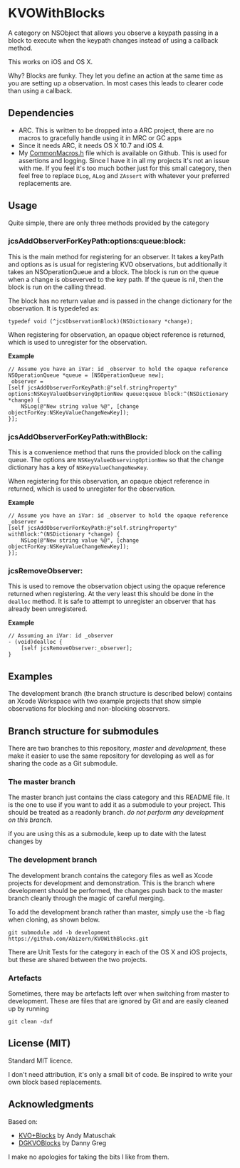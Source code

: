 # KVOWithBlocks

A category on NSObject that allows you observe a keypath passing in a block to
execute when the keypath changes instead of using a callback method.

This works on iOS and OS X.

Why? Blocks are funky. They let you define an action at the same time as you are
setting up a observation. In most cases this leads to clearer code than using a
callback.

## Dependencies

+ ARC. This is written to be dropped into a ARC project, there are no macros to
gracefully handle using it in MRC or GC apps
+ Since it needs ARC, it needs OS X 10.7 and iOS 4.
+ My [CommonMacros.h](https://gist.github.com/325926) file which is available on
Github. This is used for assertions and logging. Since I have it in all my
projects it's not an issue with me. If you feel it's too much bother just for
this small category, then feel free to replace `DLog`, `ALog` and `ZAssert` with
whatever your preferred replacements are.

## Usage

Quite simple, there are only three methods provided by the category

### jcsAddObserverForKeyPath:options:queue:block:

This is the main method for registering for an observer. It takes a keyPath and
options as is usual for registering KVO observations, but additionally it takes
an NSOperationQueue and a block. The block is run on the queue when a change is
obseverved to the key path. If the queue is nil, then the block is run on the
calling thread.

The block has no return value and is passed in the change dictionary for the
observation.  It is typedefed as:

```objc
typedef void (^jcsObservationBlock)(NSDictionary *change);
```

When registering for observation, an opaque object reference is returned, which
is used to unregister for the observation.

**Example**

```objc
// Assume you have an iVar: id _observer to hold the opaque reference
NSOperationQueue *queue = [NSOperationQueue new];
_observer =
[self jcsAddObserverForKeyPath:@"self.stringProperty" options:NSKeyValueObservingOptionNew queue:queue block:^(NSDictionary *change) {
    NSLog(@"New string value %@", [change objectForKey:NSKeyValueChangeNewKey]);
}];
```

### jcsAddObserverForKeyPath:withBlock:

This is a convenience method that runs the provided block on the calling
queue. The options are `NSKeyValueObservingOptionNew` so that the change
dictionary has a key of `NSKeyValueChangeNewKey`.

When registering for this observation, an opaque object reference in returned,
which is used to unregister for the observation.

**Example**

```objc
// Assume you have an iVar: id _observer to hold the opaque reference
_observer =
[self jcsAddObserverForKeyPath:@"self.stringProperty" withBlock:^(NSDictionary *change) {
    NSLog(@"New string value %@", [change objectForKey:NSKeyValueChangeNewKey]);
}];
```
### jcsRemoveObserver:

This is used to remove the observation object using the opaque reference
returned when registering. At the very least this should be done in the
`dealloc` method. It is safe to attempt to unregister an observer that has
already been unregistered.

**Example**

```objc
// Assuming an iVar: id _observer
- (void)dealloc {
    [self jcsRemoveObserver:_observer];
}
```

## Examples

The development branch (the branch structure is described below) contains an
Xcode Workspace with two example projects that show simple observations for
blocking and non-blocking observers.

## Branch structure for submodules

There are two branches to this repository, *master* and *development*, these
make it easier to use the same repository for developing as well as for sharing
the code as a Git submodule.

### The master branch

The master branch just contains the class category and this README file. It is
the one to use if you want to add it as a submodule to your project. This should
be treated as a readonly branch. *do not perform any development on this
branch*.

if you are using this as a submodule, keep up to date with the latest changes by

### The development branch

The development branch contains the category files as well as Xcode projects for
development and demonstration. This is the branch where development should be
performed, the changes push back to the master branch cleanly through the magic
of careful merging.

To add the development branch rather than master, simply use the -b flag when
cloning, as shown below.

    git submodule add -b development
    https://github.com/Abizern/KVOWithBlocks.git

There are Unit Tests for the category in each of the OS X and iOS projects, but
these are shared between the two projects.

### Artefacts

Sometimes, there may be artefacts left over when switching from master to
development. These are files that are ignored by Git and are easily cleaned up
by running

    git clean -dxf

## License (MIT)

Standard MIT licence.

I don't need attribution, it's only a small bit of code. Be inspired to write
your own block based replacements.

## Acknowledgments

Based on:
+ [KVO+Blocks](https://gist.github.com/153676) by Andy Matuschak
+ [DGKVOBlocks](https://github.com/dannygreg/DGKVOBlocks) by Danny Greg

I make no apologies for taking the bits I like from them.
